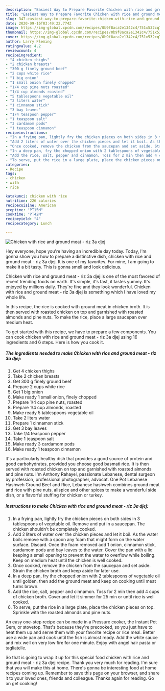 ```yaml
---
description: "Easiest Way to Prepare Favorite Chicken with rice and ground meat - riz 3a djej"
title: "Easiest Way to Prepare Favorite Chicken with rice and ground meat - riz 3a djej"
slug: 347-easiest-way-to-prepare-favorite-chicken-with-rice-and-ground-meat-riz-3a-djej
date: 2020-09-16T03:49:22.774Z
image: https://img-global.cpcdn.com/recipes/0b9f8aca2e1342c4/751x532cq70/chicken-with-rice-and-ground-meat-riz-3a-djej-recipe-main-photo.jpg
thumbnail: https://img-global.cpcdn.com/recipes/0b9f8aca2e1342c4/751x532cq70/chicken-with-rice-and-ground-meat-riz-3a-djej-recipe-main-photo.jpg
cover: https://img-global.cpcdn.com/recipes/0b9f8aca2e1342c4/751x532cq70/chicken-with-rice-and-ground-meat-riz-3a-djej-recipe-main-photo.jpg
author: Larry Fleming
ratingvalue: 4.2
reviewcount: 4
recipeingredient:
- "4 chicken thighs"
- "2 chicken breasts"
- "300 g finely ground beef"
- "2 cups white rice"
- "1 big onion"
- "1 small onion finely chopped"
- "1/4 cup pine nuts roasted"
- "1/4 cup almonds roasted"
- "5 tablespoons vegetable oil"
- "2 liters water"
- "1 cinnamon stick"
- "3 bay leaves"
- "1/4 teaspoon pepper"
- "1 teaspoon salt"
- "3 cardamom pods"
- "1 teaspoon cinnamon"
recipeinstructions:
- "In a frying pan, lightly fry the chicken pieces on both sides in 3 tablespoons of vegetable oil. Remove and put in a saucepan. The chicken shouldn&#39;t be completely cooked."
- "Add 2 liters of water over the chicken pieces and let it boil. As the water boils remove with a spoon any foam that might form on the water surface. Discard. Once the foam removed add 1 onion, cinnamon stick, cardamom pods and bay leaves to the water. Cover the pan with a lid keeping a small opening to prevent the water to overflow while boiling. Keep on medium heat until the chicken is well cooked."
- "Once cooked, remove the chicken from the saucepan and set aside. Strain the chicken broth and keep aside for later use."
- "In a deep pan, fry the chopped onion with 2 tablespoons of vegetable oil until golden, then add the ground meat and keep on cooking until meat turns brown."
- "Add the rice, salt, pepper and cinnamon. Toss for 2 min then add 4 cups of chicken broth. Cover and let it simmer for 25 min or until rice is well cooked."
- "To serve, put the rice in a large plate, place the chicken pieces on top. Sprinkle with the roasted almonds and pine nuts."
categories:
- Recipe
tags:
- chicken
- with
- rice

katakunci: chicken with rice 
nutrition: 226 calories
recipecuisine: American
preptime: "PT15M"
cooktime: "PT42M"
recipeyield: "4"
recipecategory: Lunch

---
```



![Chicken with rice and ground meat - riz 3a djej](https://img-global.cpcdn.com/recipes/0b9f8aca2e1342c4/751x532cq70/chicken-with-rice-and-ground-meat-riz-3a-djej-recipe-main-photo.jpg)

Hey everyone, hope you're having an incredible day today. Today, I'm gonna show you how to prepare a distinctive dish, chicken with rice and ground meat - riz 3a djej. It is one of my favorites. For mine, I am going to make it a bit tasty. This is gonna smell and look delicious.

Chicken with rice and ground meat - riz 3a djej is one of the most favored of recent trending foods on earth. It's simple, it's fast, it tastes yummy. It's enjoyed by millions daily. They're fine and they look wonderful. Chicken with rice and ground meat - riz 3a djej is something which I have loved my whole life.

In this recipe, the rice is cooked with ground meat in chicken broth. It is then served with roasted chicken on top and garnished with roasted almonds and pine nuts. To make the rice, place a large saucepan over medium heat.


To get started with this recipe, we have to prepare a few components. You can cook chicken with rice and ground meat - riz 3a djej using 16 ingredients and 6 steps. Here is how you cook it.

<!--inarticleads1-->

##### The ingredients needed to make Chicken with rice and ground meat - riz 3a djej:

1. Get 4 chicken thighs
1. Take 2 chicken breasts
1. Get 300 g finely ground beef
1. Prepare 2 cups white rice
1. Get 1 big onion
1. Make ready 1 small onion, finely chopped
1. Prepare 1/4 cup pine nuts, roasted
1. Prepare 1/4 cup almonds, roasted
1. Make ready 5 tablespoons vegetable oil
1. Take 2 liters water
1. Prepare 1 cinnamon stick
1. Get 3 bay leaves
1. Take 1/4 teaspoon pepper
1. Take 1 teaspoon salt
1. Make ready 3 cardamom pods
1. Make ready 1 teaspoon cinnamon


It&#39;s a particularly healthy dish that provides a good source of protein and good carbohydrates, provided you choose good basmati rice. It is then served with roasted chicken on top and garnished with roasted almonds and pine nuts. I&#39;m Anthony Rahayel, passionate Lebanese, dental surgeon by profession, professional photographer, advocat. One Pot Lebanese Hashweh Ground Beef and Rice, Lebanese hashweh combines ground meat and rice with pine nuts, allspice and other spices to make a wonderful side dish, or a flavorful stuffing for chicken or turkey. 

<!--inarticleads2-->

##### Instructions to make Chicken with rice and ground meat - riz 3a djej:

1. In a frying pan, lightly fry the chicken pieces on both sides in 3 tablespoons of vegetable oil. Remove and put in a saucepan. The chicken shouldn&#39;t be completely cooked.
1. Add 2 liters of water over the chicken pieces and let it boil. As the water boils remove with a spoon any foam that might form on the water surface. Discard. Once the foam removed add 1 onion, cinnamon stick, cardamom pods and bay leaves to the water. Cover the pan with a lid keeping a small opening to prevent the water to overflow while boiling. Keep on medium heat until the chicken is well cooked.
1. Once cooked, remove the chicken from the saucepan and set aside. Strain the chicken broth and keep aside for later use.
1. In a deep pan, fry the chopped onion with 2 tablespoons of vegetable oil until golden, then add the ground meat and keep on cooking until meat turns brown.
1. Add the rice, salt, pepper and cinnamon. Toss for 2 min then add 4 cups of chicken broth. Cover and let it simmer for 25 min or until rice is well cooked.
1. To serve, put the rice in a large plate, place the chicken pieces on top. Sprinkle with the roasted almonds and pine nuts.


An easy one-step recipe can be made in a Pressure cooker, the Instant Pot Gem, or stovetop. That&#39;s because they&#39;re precooked, so you just have to heat them up and serve them with your favorite recipe or rice meal. Better use a wide pan and cook until the fish is almost ready. Add the white sauce and mix well on very low fire for one minute. Enjoy with angel hair pasta or tagliatelle. 

So that is going to wrap it up for this special food chicken with rice and ground meat - riz 3a djej recipe. Thank you very much for reading. I'm sure that you will make this at home. There's gonna be interesting food at home recipes coming up. Remember to save this page on your browser, and share it to your loved ones, friends and colleague. Thanks again for reading. Go on get cooking!

